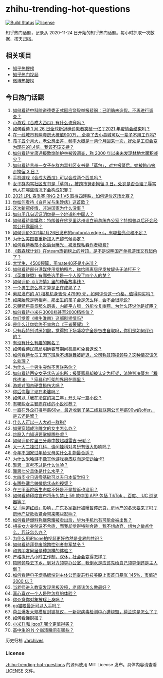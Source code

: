 # zhihu-trending-hot-questions

[![Build Status](https://github.com/justjavac/zhihu-trending-hot-questions/workflows/ci/badge.svg?branch=master)](https://github.com/justjavac/zhihu-trending-hot-questions/actions)
[![license](https://img.shields.io/github/license/justjavac/zhihu-trending-hot-questions)](https://github.com/justjavac/zhihu-trending-hot-questions/blob/master/LICENSE)

知乎热门话题，记录从 2020-11-24 日开始的知乎热门话题。每小时抓取一次数据，按天[归档](./archives)。

## 相关项目

- [知乎热搜榜](https://github.com/justjavac/zhihu-trending-top-search)
- [知乎热门视频](https://github.com/justjavac/zhihu-trending-hot-video)
- [微博热搜榜](https://github.com/justjavac/weibo-trending-hot-search)

## 今日热门话题

<!-- BEGIN -->
<!-- 最后更新时间 Wed Jan 27 2021 06:01:42 GMT+0800 (CST) -->
1. [如何看待中科院道德委正式回应饶毅举报裴钢：已明确未造假，不再进行调查？](https://www.zhihu.com/question/441317727)
1. [小游戏《合成大西瓜》有什么诀窍吗？](https://www.zhihu.com/question/440727080)
1. [如何看待 1 月 26 日全球新冠确诊患者突破一亿？2021 年疫情会结束吗？](https://www.zhihu.com/question/441055229)
1. [在一线城市有两套房大概值900万， 全卖了去小县城可以一辈子不用工作吗?](https://www.zhihu.com/question/440901670)
1. [孩子五个月大，老公想出差，频率大概是一两个月回来一次，好处是工资会变为现在的1.4倍。我该不该支持？](https://www.zhihu.com/question/441236540)
1. [如何看待甘肃通报敦煌防护林被毁调查，称 2000 年以来未发现林地大面积减少？](https://www.zhihu.com/question/441237661)
1. [如何看待贵州一女子在群内骂社区支书是「草包」，对方报警后，她被跨市铐走拘留 3 日？](https://www.zhihu.com/question/441235726)
1. [手机游戏《合成大西瓜》可以合成两个西瓜吗？](https://www.zhihu.com/question/440715965)
1. [女子群内骂社区支书是「草包」，被跨市铐走拘留 3 日，处罚是否合理？辱骂他人在哪些情况下会构成犯罪？](https://www.zhihu.com/question/441237830)
1. [2021 LPL 春季赛 RNG 2:1 V5 取得四连胜，如何评价这场比赛？](https://www.zhihu.com/question/441287196)
1. [你如何看待《白月光与朱砂痣》这首歌？](https://www.zhihu.com/question/438545149)
1. [这次新冠疫情，非洲国家为什么没事？](https://www.zhihu.com/question/379308126)
1. [如何用几句话证明你是一个地道的中国人？](https://www.zhihu.com/question/403427782)
1. [如何看待美媒称：特朗普在佛罗里达州设立前总统办公室？特朗普以后还会经常公开露面吗？](https://www.zhihu.com/question/441232671)
1. [如何评价2021年1月26日发布的motorola edge s，有哪些亮点和不足？](https://www.zhihu.com/question/441336221)
1. [为什么美国要重新加入巴黎气候协定？](https://www.zhihu.com/question/440591050)
1. [如何看待番茄小说后台曝光，被发现私吞作者稿费?](https://www.zhihu.com/question/441218199)
1. [《戴森球计划》在steam热销榜上的登顶，是不是说明国产单机游戏又有起色了？](https://www.zhihu.com/question/441254136)
1. [大学生，4500预算，买mate40还是小米11？](https://www.zhihu.com/question/436615199)
1. [如何看待部分港媒使用摆拍照片，称给隔离居民发放罐头无法打开？](https://www.zhihu.com/question/441224754)
1. [《英雄联盟》有哪些选手是一个人毁了四个人的梦？](https://www.zhihu.com/question/440422370)
1. [如何评价《山海情》里的种菇故事线？](https://www.zhihu.com/question/440480864)
1. [一个男生怎么样才算是正在成熟了？](https://www.zhihu.com/question/431134549)
1. [索尼发布的 A1 相机机身售价 47999 元，如何评价这一价格，值得购买吗？](https://www.zhihu.com/question/441362784)
1. [如果胎教是听相声，那出生的孩子会是怎么样，会不会很能说?](https://www.zhihu.com/question/39941920)
1. [宋朝猛将童贯那么厉害，内能平方腊，外能收复幽燕，为什么还说他是奸臣？](https://www.zhihu.com/question/440800572)
1. [如何看待小米在3000档甚至2000档空位？](https://www.zhihu.com/question/440997091)
1. [你们觉着《橘生淮南》这部剧矫情吗?](https://www.zhihu.com/question/440397650)
1. [是什么让你始终不肯放弃《王者荣耀》？](https://www.zhihu.com/question/429140112)
1. [只有我特别讨厌如懿，觉得她下场凄凉完全是咎由自取吗，你们是如何评价的？](https://www.zhihu.com/question/298071572)
1. [有没有什么有趣的网名？](https://www.zhihu.com/question/267396088)
1. [如何看待民航局明确春节期间机票可免费退改？](https://www.zhihu.com/question/441269193)
1. [如何看待女员工因下班后不想跳舞被辞退，公司称其顶撞领导？这种情况该怎么处理？](https://www.zhihu.com/question/441226508)
1. [为什么一个男生突然不再联系你？](https://www.zhihu.com/question/439717899)
1. [如何看待西安女子状告派出所：报警家暴却被认定为打架，法院判决警方「程序违法」？家暴和打架的界限在哪里？](https://www.zhihu.com/question/441245085)
1. [游戏对固态硬盘损伤大吗？](https://www.zhihu.com/question/409083424)
1. [你后悔娶了现在老婆吗？](https://www.zhihu.com/question/315457601)
1. [如何以「我在冷宫的第三年」开头写一篇小说？](https://www.zhihu.com/question/430589387)
1. [有哪些女主智商在线的小说推荐？](https://www.zhihu.com/question/384120611)
1. [一直在外企打拼年薪60w，最近收到了某二线互联网公司年薪90w的offer，是去还是留？](https://www.zhihu.com/question/440723216)
1. [什么人可以一人大战一群狗?](https://www.zhihu.com/question/440970768)
1. [如果穿越成沙雕文的女主怎么办？](https://www.zhihu.com/question/379331291)
1. [炒股入门知识要掌握哪些呢？](https://www.zhihu.com/question/38576014)
1. [如何评价库里三分命中数超越雷吉·米勒？](https://www.zhihu.com/question/441099670)
1. [大一大二挂过几科，请问挂科对考研有很大影响吗？](https://www.zhihu.com/question/439945006)
1. [今年不回家过年给父母买什么礼物最合适？](https://www.zhihu.com/question/441097106)
1. [为什么米哈游不像其他游戏卖皮肤而是使劲抽卡?](https://www.zhihu.com/question/421501822)
1. [雅思一直考不过是什么体验？](https://www.zhihu.com/question/287294817)
1. [雅思七分具体是什么水平？](https://www.zhihu.com/question/62020354)
1. [大四毕业日语零基础可以去日本留学吗？](https://www.zhihu.com/question/329973423)
1. [有哪些适合做微信状态的视频？](https://www.zhihu.com/question/440851566)
1. [在三甲医院医生态度不好是不是投诉也没用？](https://www.zhihu.com/question/440808409)
1. [如何看待印度宣布将永久禁止 59 款中国 APP  包括 TikTok 、百度、 UC 浏览器等？](https://www.zhihu.com/question/441222499)
1. [受「两道红线」影响，广东多家银行被曝暂停房贷，房地产的冬天要来了吗？房地产贷款收紧会带来哪些影响？](https://www.zhihu.com/question/441131160)
1. [如何看待爆料称继荣耀被卖出后，华为手机也有可能会被出售？](https://www.zhihu.com/question/440716092)
1. [相亲女方突然说不合适，而我却觉得特别合适，我不想放弃，想为之做点什么，我该怎么办？](https://www.zhihu.com/question/440487005)
1. [为什么用iPhone拍视频更好依然是业界的共识？](https://www.zhihu.com/question/440731913)
1. [如何看待拜登废除跨性别者参军禁令？](https://www.zhihu.com/question/441232792)
1. [和男朋友同居是种怎样的体验？](https://www.zhihu.com/question/65343555)
1. [严格执行八小时工作制，双休，社会会变得怎样？](https://www.zhihu.com/question/401128014)
1. [陪同领导去下乡，到对方领导办公室，我倒水是应该先给自己领导倒还是主人倒？](https://www.zhihu.com/question/347858228)
1. [如何看待电子烟品牌悦刻主体公司雾芯科技美股上市首日暴涨 145%，市值近 3000 亿？](https://www.zhihu.com/question/440744762)
1. [当老师进入教室发现黑板没擦，老师该怎么做最好？](https://www.zhihu.com/question/439153083)
1. [真心喜欢一个人是种怎样的体验？](https://www.zhihu.com/question/31176110)
1. [你介意你对象被瑶上身吗？](https://www.zhihu.com/question/429956758)
1. [go猫粮最近可以入手吗？](https://www.zhihu.com/question/440456732)
1. [荷兰爆发大规模反封锁抗议，一新冠病毒检测中心遭烧毁，荷兰这是怎么了？](https://www.zhihu.com/question/441067774)
1. [如何看懂财报？](https://www.zhihu.com/question/19645090)
1. [小米11 和 iqoo7 哪个更值得买？](https://www.zhihu.com/question/439026561)
1. [高中生的 N 个崩溃瞬间有哪些？](https://www.zhihu.com/question/436568570)
<!-- END -->

历史归档 [./archives](./archives)

### License

[zhihu-trending-hot-questions](https://github.com/justjavac/zhihu-trending-hot-questions) 的源码使用 MIT License 发布。具体内容请查看 [LICENSE](./LICENSE) 文件。
